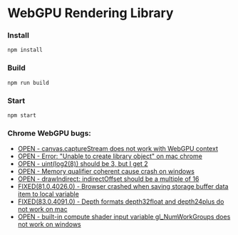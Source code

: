 # WebGPU Rendering Library

### Install
`npm install`

### Build
`npm run build`

### Start
`npm start`

### Chrome WebGPU bugs:
* [OPEN - canvas.captureStream does not work with WebGPU context](https://bugs.chromium.org/p/chromium/issues/detail?id=1060427)
* [OPEN - Error: "Unable to create library object" on mac chrome](https://bugs.chromium.org/p/chromium/issues/detail?id=1058034)
* [OPEN - uint(log2(8)) should be 3, but I get 2](https://bugs.chromium.org/p/chromium/issues/detail?id=1046622)
* [OPEN - Memory qualifier coherent cause crash on windows](https://bugs.chromium.org/p/chromium/issues/detail?id=1044491)
* [OPEN - drawIndirect: indirectOffset should be a multiple of 16](https://bugs.chromium.org/p/chromium/issues/detail?id=1043026)
* [FIXED(81.0.4026.0) - Browser crashed when saving storage buffer data item to local variable](https://bugs.chromium.org/p/chromium/issues/detail?id=1037829)
* [FIXED(83.0.4091.0) - Depth formats depth32float and depth24plus do not work on mac](https://bugs.chromium.org/p/chromium/issues/detail?id=1037817)
* [OPEN - built-in compute shader input variable gl_NumWorkGroups does not work on windows](https://bugs.chromium.org/p/chromium/issues/detail?id=1037816)


